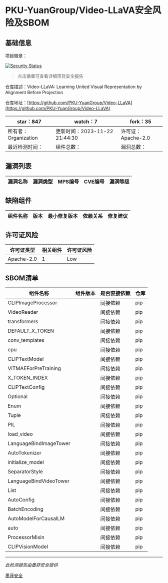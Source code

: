 # PKU-YuanGroup/Video-LLaVA安全风险及SBOM

## 基础信息

项目徽章：

[![Security Status](https://www.murphysec.com/platform3/v31/badge/1727395473612300288.svg)](https://www.murphysec.com/console/report/1727395473520025600/1727395473612300288)

> 点击徽章可查看详细项目安全报告

仓库描述：Video-LLaVA: Learning United Visual Representation by Alignment Before Projection

仓库地址：[https://github.com/PKU-YuanGroup/Video-LLaVA](https://github.com/PKU-YuanGroup/Video-LLaVA)

| star：847 | watch：7 | fork：35 |
| ----------- | -------------- | ------------ |
| 所有者：Organization | 更新时间：2023-11-22 21:44:30 | 许可证：Apache-2.0 |
| 最近检测时间： | 组件总数： | 漏洞总数： |




## 漏洞列表

| 漏洞名称 | 漏洞类型 | MPS编号 | CVE编号 | 漏洞等级 |
| ------- | ------ | ------- | ------ | ----- |





## 缺陷组件

| 组件名称 | 版本 | 最小修复版本 | 依赖关系 | 修复建议 |
| -------- | ---- | ------------ | -------- | -------- |





## 许可证风险

| 许可证类型 | 相关组件 | 许可证风险 |
| ---------- | -------- | ---------- |
|Apache-2.0|1|Low|




## SBOM清单

| 组件名称 | 组件版本 | 是否直接依赖 | 仓库 |
| -------- | -------- | ------------ | ---- |
|CLIPImageProcessor||间接依赖|pip|
|VideoReader||间接依赖|pip|
|transformers||间接依赖|pip|
|DEFAULT_X_TOKEN||间接依赖|pip|
|conv_templates||间接依赖|pip|
|cpu||间接依赖|pip|
|CLIPTextModel||间接依赖|pip|
|ViTMAEForPreTraining||间接依赖|pip|
|X_TOKEN_INDEX||间接依赖|pip|
|CLIPTextConfig||间接依赖|pip|
|Optional||间接依赖|pip|
|Enum||间接依赖|pip|
|Tuple||间接依赖|pip|
|PIL||间接依赖|pip|
|load_video||间接依赖|pip|
|LanguageBindImageTower||间接依赖|pip|
|AutoTokenizer||间接依赖|pip|
|initialize_model||间接依赖|pip|
|SeparatorStyle||间接依赖|pip|
|LanguageBindVideoTower||间接依赖|pip|
|List||间接依赖|pip|
|AutoConfig||间接依赖|pip|
|BatchEncoding||间接依赖|pip|
|AutoModelForCausalLM||间接依赖|pip|
|auto||间接依赖|pip|
|ProcessorMixin||间接依赖|pip|
|CLIPVisionModel||间接依赖|pip|


------

*此检测报告由墨菲安全提供*

[墨菲安全](www.murphysec.com)